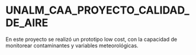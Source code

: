 # UNALM_CAA_PROYECTO_CALIDAD_DE_AIRE
En este proyecto se realizó un prototipo low cost, con la capacidad de monitorear contaminantes y variables meteorológicas.
